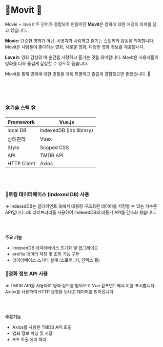 # 🎥Movit 🖤

Movie + love it 두 단어가 결합되어 만들어진 **Movit**은 영화에 대한 애정의 의미를 담고 있습니다. 

**Movie:** 단순한 영화가 아닌, 사용자가 사랑하고 즐기는 스토리와 감동을 의미합니다. Movit은 사람들이 좋아하는 영화, 새로운 영화, 다양한 영화 정보를 제공합니다.

**Love it**: 영화 감상의 매 순간을 사랑하고 즐기는 것을 의미합니다. Movit은 사용자들이 영화를 더욱 즐겁게 감상할 수 있도록 돕습니다.

Movit을 통해 영화에 대한 경험을 더욱 특별하고 즐겁게 경험했으면 좋겠습니다. 💟


<br/>
<br/>
<br/>


### 🛠️기술 스택 🛠️

| Framework |   Vue.js |
| --- | --- |
| local DB |   IndexedDB (idb library) |
| 상태관리 |   Vuex |
| Style |   Scoped CSS |
| API |   TMDB API |
| HTTP Client |   Axios |

<br/>
<br/>

### 🤖로컬 데이터베이스 (Indexed DB) 사용

⇒ IndexedDB는 클라이언트 측에서 대용량 구조화된 데이터를 저장할 수 있는 저수준 API입니다. db 라이브러리를 사용하여 IndexedDB의 비동기 API를 간소화 했습니다.

<br/>
<br/>

**주요 기능**

- IndexedDB 데이터베이스 초기화 및 업그레이드
- profile 데이터 저장 및 조회 기능 구현
- 데이터베이스 스키마 설계 (스토어, 키, 인덱스 등)

### 🍿영화 정보 API 사용

⇒ TMDB API를 사용하여 영화 정보를 받아오고 Vue 컴포넌트에서 이를 표시합니다. Axios를 사용하여 HTTP 요청을 보내고 데이터를 받아옵니다.

<br/>
<br/>

**주요기능**

- Axios를 사용한 TMDB API 호출
- 영화 정보 파싱 및 저장
- API 호출 에러 처리
